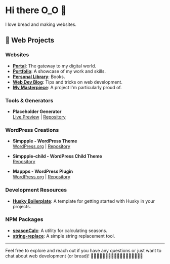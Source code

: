 # Hi there O_O 👋

I love bread and making websites.

## 🍞 Web Projects

### Websites
- **[Portal](https://mlnop.fr)**: The gateway to my digital world.
- **[Portfolio](https://portfolio.mlnop.fr)**: A showcase of my work and skills.
- **[Personal Library](https://library.mlnop.fr)**: Books.
- **[Web Dev Blog](https://latablerouge.ninja/)**: Tips and tricks on web development.
- **[My Masterpiece](https://scenery.mlnop.fr/)**: A project I'm particularly proud of.

### Tools & Generators
- **Placeholder Generator**  
  [Live Preview](https://placeholder.mlnop.fr/index.php?size=500/500&watermark=true) | [Repository](https://github.com/LaTableRouge/Placeholder)

### WordPress Creations
- **Simppple - WordPress Theme**  
  [WordPress.org](https://wordpress.org/themes/simppple/) | [Repository](https://github.com/LaTableRouge/Simppple)
  
- **Simppple-child - WordPress Child Theme**  
  [Repository](https://github.com/LaTableRouge/Simppple-child)

- **Mappps - WordPress Plugin**  
  [WordPress.org](https://wordpress.org/plugins/mappps/) | [Repository](https://github.com/LaTableRouge/Mappps)

### Development Resources
- **[Husky Boilerplate](https://github.com/LaTableRouge/husky-template)**: A template for getting started with Husky in your projects.

### NPM Packages
- **[seasonCalc](https://github.com/LaTableRouge/seasonsCalc)**: A utility for calculating seasons.
- **[string-replace](https://github.com/LaTableRouge/string-replace)**: A simple string replacement tool.

---

Feel free to explore and reach out if you have any questions or just want to chat about web development (or bread)! 🍞🍞🍞🍞🍞🍞🍞🍞🍞🍞🍞🍞🍞🍞🍞🍞🍞🍞
